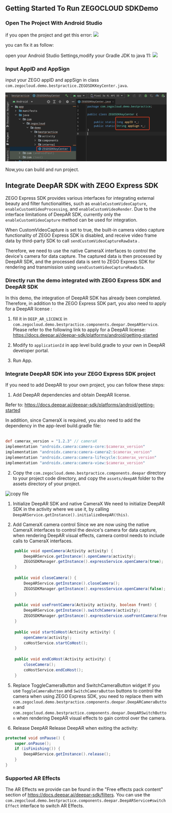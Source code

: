 ## Getting Started To Run ZEGOCLOUD SDKDemo

### Open The Project With Android Studio

if you open the project and get this error:
<img src="https://github.com/ZEGOCLOUD/zegocloud_sdk_demo_android/blob/master/best_practice/pngs/AS_1.jpg">

you can fix it as follow:


open your Android Studio Settings,modify your Gradle JDK to java 11:
<img src="https://github.com/ZEGOCLOUD/zegocloud_sdk_demo_android/blob/master/best_practice/pngs/AS_2.jpg">

### Input AppID and AppSign

input your ZEGO appID and appSign in class `com.zegocloud.demo.bestpractice.ZEGOSDKKeyCenter.java`.


<img src="https://github.com/ZEGOCLOUD/zego_beauty_effects_demo_android/blob/master/best_practice/pngs/demo1.jpg">


Now,you can build and run project.







## Integrate DeepAR SDK with ZEGO Express SDK

ZEGO Express SDK provides various interfaces for integrating external beauty and filter functionalities, such as `enableCustomVideoCapture`, `enableCustomVideoProcessing`, and `enableCustomVideoRender`. Due to the interface limitations of DeepAR SDK, currently only the `enableCustomVideoCapture` method can be used for integration.

When CustomVideoCapture is set to true, the built-in camera video capture functionality of ZEGO Express SDK is disabled, and receive video frame data by third-party SDK to call `sendCustomVideoCaptureRawData` .

Therefore, we need to use the native CameraX interfaces to control the device's camera for data capture. The captured data is then processed by DeepAR SDK, and the processed data is sent to ZEGO Express SDK for rendering and transmission using `sendCustomVideoCaptureRawData`.



### Directly run the demo integrated with ZEGO Express SDK and DeepAR SDK
In this demo, the integration of DeepAR SDK has already been completed. Therefore, in addition to the ZEGO Express SDK part, you also need to apply for a DeepAR license :

1. fill it in `DEEP_AR_LICENCE` in `com.zegocloud.demo.bestpractice.components.deepar.DeepARService`. Please refer to the following link to apply for a DeepAR license: https://docs.deepar.ai/deepar-sdk/platforms/android/getting-started

2. Modify to `applicationId` in app level build.gradle to your own in DeepAR developer portal.
   
3. Run App.


### Integrate DeepAR SDK into your ZEGO Express SDK project
If you need to add DeepAR to your own project, you can follow these steps:

1. Add DeepAR dependencies and obtain DeepAR license.

Refer to: https://docs.deepar.ai/deepar-sdk/platforms/android/getting-started

In addition, since CameraX is required, you also need to add the dependency in the app-level build.gradle file:

```groovy

def camerax_version = "1.2.3" // cameraX
implementation "androidx.camera:camera-core:$camerax_version"
implementation "androidx.camera:camera-camera2:$camerax_version"
implementation "androidx.camera:camera-lifecycle:$camerax_version"
implementation "androidx.camera:camera-view:$camerax_version"

```


2. Copy the `com.zegocloud.demo.bestpractice.components.deepar` directory to your project code directory, and copy the `assets/deepAR` folder to the assets directory of your project. 

![copy file](https://github.com/ZEGOCLOUD/zego_beauty_effects_demo_android/tree/feature/deepAR/best_practice/pngs/deepar_copy.jpg)


1. Initialize DeepAR SDK and native CameraX 
We need to initialize DeepAR SDK in the activity where we use it, by calling `DeepARService.getInstance().initializeDeepAR(this)`. 


4. Add CameraX camera control 
Since we are now using the native CameraX interfaces to control the device's camera for data capture, when rendering DeepAR visual effects, camera control needs to include calls to CameraX interfaces.

```java
    public void openCamera(Activity activity) {
        DeepARService.getInstance().openCamera(activity);
        ZEGOSDKManager.getInstance().expressService.openCamera(true);
    }

    public void closeCamera() {
        DeepARService.getInstance().closeCamera();
        ZEGOSDKManager.getInstance().expressService.openCamera(false);
    }

    public void useFrontCamera(Activity activity, boolean front) {
        DeepARService.getInstance().switchCamera(activity);
        ZEGOSDKManager.getInstance().expressService.useFrontCamera(front);
    }

    public void startCoHost(Activity activity) {
        openCamera(activity);
        coHostService.startCoHost();
    }

    public void endCoHost(Activity activity) {
        closeCamera();
        coHostService.endCoHost();
    }
```

5. Replace ToggleCameraButton and SwitchCameraButton widget
If you use `ToggleCameraButton` and `SwitchCameraButton` buttons to control the camera when using ZEGO Express SDK, you need to replace them with `com.zegocloud.demo.bestpractice.components.deepar.DeepARCameraButton` and `com.zegocloud.demo.bestpractice.components.deepar.DeepARSwitchButton` when rendering DeepAR visual effects to gain control over the camera.

6. Release DeepAR
Release DeepAR when exiting the activity:

```java
protected void onPause() {
    super.onPause();
    if (isFinishing()) {
        DeepARService.getInstance().release();
    }
}
```

### Supported AR Effects

The AR Effects we provide can be found in the "Free effects pack content" section of https://docs.deepar.ai/deepar-sdk/filters. You can use the `com.zegocloud.demo.bestpractice.components.deepar.DeepARService#switchEffect` interface to switch AR Effects.





